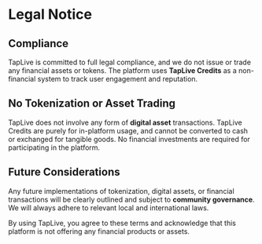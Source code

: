 # Legal Notice

## Compliance
TapLive is committed to full legal compliance, and we do not issue or trade any financial assets or tokens. The platform uses **TapLive Credits** as a non-financial system to track user engagement and reputation.

## No Tokenization or Asset Trading
TapLive does not involve any form of **digital asset** transactions. TapLive Credits are purely for in-platform usage, and cannot be converted to cash or exchanged for tangible goods. No financial investments are required for participating in the platform.

## Future Considerations
Any future implementations of tokenization, digital assets, or financial transactions will be clearly outlined and subject to **community governance**. We will always adhere to relevant local and international laws.

By using TapLive, you agree to these terms and acknowledge that this platform is not offering any financial products or assets.

